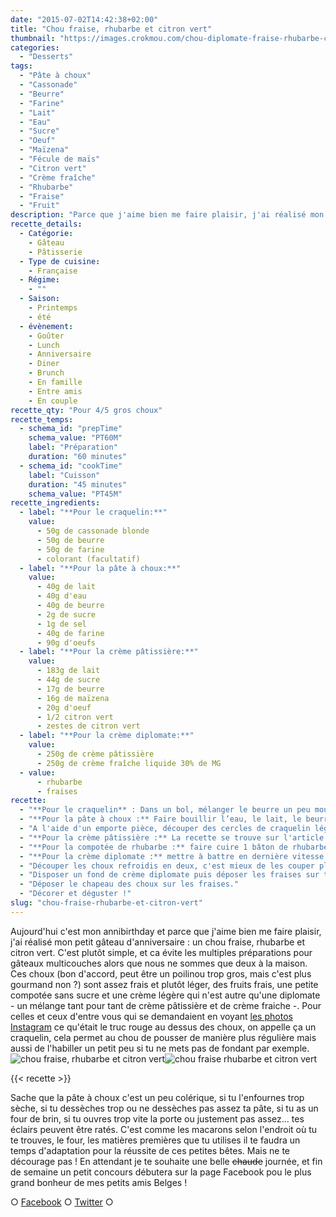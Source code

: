 ```yaml
---
date: "2015-07-02T14:42:38+02:00"
title: "Chou fraise, rhubarbe et citron vert"
thumbnail: "https://images.crokmou.com/chou-diplomate-fraise-rhubarbe-citron-vert-crokmou-blog.jpg"
categories:
  - "Desserts"
tags:
  - "Pâte à choux"
  - "Cassonade"
  - "Beurre"
  - "Farine"
  - "Lait"
  - "Eau"
  - "Sucre"
  - "Oeuf"
  - "Maïzena"
  - "Fécule de maïs"
  - "Citron vert"
  - "Crème fraîche"
  - "Rhubarbe"
  - "Fraise"
  - "Fruit"
description: "Parce que j'aime bien me faire plaisir, j'ai réalisé mon petit gâteau d'anniversaire : un chou fraise, rhubarbe et citron vert. C'est plutôt simple..."
recette_details:
  - Catégorie:
    - Gâteau
    - Pâtisserie
  - Type de cuisine:
    - Française
  - Régime:
    - ""
  - Saison:
    - Printemps
    - été
  - évènement:
    - Goûter
    - Lunch
    - Anniversaire
    - Diner
    - Brunch
    - En famille
    - Entre amis
    - En couple
recette_qty: "Pour 4/5 gros choux"
recette_temps:
  - schema_id: "prepTime"
    schema_value: "PT60M"
    label: "Préparation"
    duration: "60 minutes"
  - schema_id: "cookTime"
    label: "Cuisson"
    duration: "45 minutes"
    schema_value: "PT45M"
recette_ingredients:
  - label: "**Pour le craquelin:**"
    value:
      - 50g de cassonade blonde
      - 50g de beurre
      - 50g de farine
      - colorant (facultatif)
  - label: "**Pour la pâte à choux:**"
    value:
      - 40g de lait
      - 40g d'eau
      - 40g de beurre
      - 2g de sucre
      - 1g de sel
      - 40g de farine
      - 90g d'oeufs
  - label: "**Pour la crème pâtissière:**"
    value:
      - 183g de lait
      - 44g de sucre
      - 17g de beurre
      - 16g de maïzena
      - 20g d'oeuf
      - 1/2 citron vert
      - zestes de citron vert
  - label: "**Pour la crème diplomate:**"
    value:
      - 250g de crème pâtissière
      - 250g de crème fraîche liquide 30% de MG
  - value:
      - rhubarbe
      - fraises
recette:
  - "**Pour le craquelin** : Dans un bol, mélanger le beurre un peu mou, la cassonade et la farine (éventuellement le colorant, j'ai mi une pointe de colorant rouge en poudre). Aplatir assez finement le mélange homogène entre deux feuilles de papier sulfurisé et mettre le tout à plat au congélateur pendant 5/10 minutes. Réserver ensuite au réfrigérateur."
  - "**Pour la pâte à choux :** Faire bouillir l’eau, le lait, le beurre, le sucre et le sel. Une fois que la préparation boue, ajouter la farine hors du feu et bien mélanger. Remettre la casserole sur le feu et dessécher ensuite la pâte à l'aide d'une spatule (elle doit se décoller de la casserole) pendant 2/3 minutes. La pâte ne doit pas être trop humide. Verser la pâte dans un cul de poule ou dans le bol d'un batteur. A l’aide d’une spatule ou de la feuille du robot, mélanger la pâte pour refroidir le tout. Ajouter les œufs petit à petit en mélangeant bien, la pâte doit être ni trop liquide ni trop compacte. (Comme disent mes profs, lorsque vous soulevez votre spatule, la pâte glisse et doit former un string… si l’image peut vous aider ;)) Préchauffer le four à 170°C Dresser vos choux, plus ou moins gros selon vos préférences, à l’aide d’une poche à douille -douille de 18 unie ici - sur une plaque préalablement recouverte de papier sulfurisé ou d'un silpat. Bien espacer les choux car ils vont prendre du volume à la cuisson."
  - "A l'aide d'un emporte pièce, découper des cercles de craquelin légèrement plus petits que les choux. Placer un cercle sur chaque chou puis enfourner rapidement. Laisser cuire 40/45 minutes environ en prenant soin d'entrouvrir rapidement la porte du four après 20 minutes (pour laisser la vapeur s'échapper)"
  - "**Pour la crème pâtissière :** La recette se trouve sur l'article des [éclairs combava](https://crokmou.com/2015/04/eclairs-combava-et-vanille), c'est exactement la même chose sauf que là, il faut ajouter en plus au mélange lait/beurre/sucre le demi jus de citron vert et quelques zestes - et évidemment supprimer le combava-."
  - "**Pour la compotée de rhubarbe :** faire cuire 1 bâton de rhubarbe dans de l'eau bouillante quelques minutes, égoutter et voilà la compotée."
  - "**Pour la crème diplomate :** mettre à battre en dernière vitesse la crème pâtissière refroidie. Une fois celle-ci bien crémeuse, verser petit à petit la crème fraîche. La diplomate doit être assez ferme. Verser dans une poche à douille munie d'une douille cannelée."
  - "Découper les choux refroidis en deux, c'est mieux de les couper plutôt à la base ainsi on verra d'autant plus les fraises."
  - "Disposer un fond de crème diplomate puis déposer les fraises sur tout le tour du chou. Au centre ajouter un peu de compotée de rhubarbe puis faire une rosace de diplomate."
  - "Déposer le chapeau des choux sur les fraises."
  - "Décorer et déguster !"
slug: "chou-fraise-rhubarbe-et-citron-vert"
---
```


Aujourd'hui c'est mon annibirthday et parce que j'aime bien me faire plaisir, j'ai réalisé mon petit gâteau d'anniversaire : un chou fraise, rhubarbe et citron vert. C'est plutôt simple, et ca évite les multiples préparations pour gâteaux multicouches alors que nous ne sommes que deux à la maison. Ces choux (bon d'accord, peut être un poilinou trop gros, mais c'est plus gourmand non ?) sont assez frais et plutôt léger, des fruits frais, une petite compotée sans sucre et une crème légère qui n'est autre qu'une diplomate - un mélange tant pour tant de crème pâtissière et de crème fraiche -. Pour celles et ceux d'entre vous qui se demandaient en voyant [les photos Instagram](https://instagram.com/crokmou.blog/) ce qu'était le truc rouge au dessus des choux, on appelle ça un craquelin, cela permet au chou de pousser de manière plus régulière mais aussi de l'habiller un petit peu si tu ne mets pas de fondant par exemple. ![chou fraise, rhubarbe et citron vert ](https://images.crokmou.com/chou-diplomate-fraise-rhubarbe-citron-vert-crokmou-blog-2.jpg)![chou fraise rhubarbe et citron vert](https://images.crokmou.com/chou-diplomate-fraise-rhubarbe-citron-vert-crokmou-blog-1.jpg)

{{< recette >}}

Sache que la pâte à choux c'est un peu colérique, si tu l'enfournes trop sèche, si tu dessèches trop ou ne dessèches pas assez ta pâte, si tu as un four de brin, si tu ouvres trop vite la porte ou justement pas assez... tes éclairs peuvent être ratés. C'est comme les macarons selon l'endroit où tu te trouves, le four, les matières premières que tu utilises il te faudra un temps d'adaptation pour la réussite de ces petites bêtes. Mais ne te décourage pas ! En attendant je te souhaite une belle <del>chaude</del> journée, et fin de semaine un petit concours débutera sur la page Facebook pou le plus grand bonheur de mes petits amis Belges !

○ [Facebook](https://www.facebook.com/crokmou.blog) ○ [Twitter](https://twitter.com/Crokmou) ○

